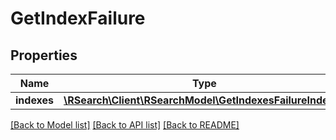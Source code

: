 # GetIndexFailure

## Properties
Name | Type | Description | Notes
------------ | ------------- | ------------- | -------------
**indexes** | [**\RSearch\Client\RSearchModel\GetIndexesFailureIndexes**](GetIndexesFailureIndexes.md) |  | [optional] 

[[Back to Model list]](../README.md#documentation-for-models) [[Back to API list]](../README.md#documentation-for-api-endpoints) [[Back to README]](../README.md)


